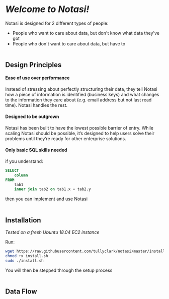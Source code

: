 # *Welcome to Notasi!*

Notasi is designed for 2 different types of people:

 - People who want to care about data, but don't know what data they've got
 - People who don't want to care about data, but have to
<br></br>
## Design Principles

#### Ease of use over performance
Instead of stressing about perfectly structuring their data, they tell Notasi how a piece of information is identified (business keys) and what changes to the information they care about (e.g. email address but not last read time). Notasi handles the rest.  
        
#### Designed to be outgrown 
Notasi has been built to have the lowest possible barrier of entry. While scaling Notasi should be possible, it’s designed to help users solve their problems until they’re ready for other enterprise solutions.  
        
#### Only basic SQL skills needed
if you understand:

```SQL
SELECT 
	column 
FROM 
	tab1 
	inner join tab2 on tab1.x = tab2.y
```

then you can implement and use Notasi
<br></br>

## Installation
*Tested on a fresh Ubuntu 18.04 EC2 instance*

Run:
```bash
wget https://raw.githubusercontent.com/tullyclark/notasi/master/install/install.sh
chmod +x install.sh
sudo ./install.sh
```

You will then be stepped through the setup process 
<br></br>
## Data Flow

